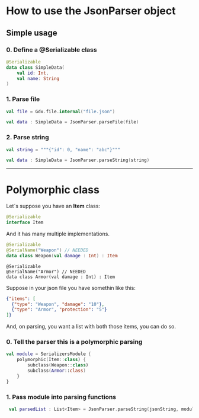 # How to use the **JsonParser** object

## Simple usage

### 0. Define a  **\@‌Serializable class**

```kotlin
@Serializable
data class SimpleData(
    val id: Int,
    val name: String
)
```
### 1. Parse file

```kotlin
val file = Gdx.file.internal("file.json")

val data : SimpleData = JsonParser.parseFile(file)
```

### 2. Parse string

```kotlin
val string = """{"id": 0, "name": "abc"}"""

val data : SimpleData = JsonParser.parseString(string)
```
---
# Polymorphic class

Let´s suppose you have an **Item** class:

```kotlin
@Serializable
interface Item
```

And it has many multiple implementations.

```kotlin
@Serializable
@SerialName("Weapon") // NEEDED
data class Weapon(val damage : Int) : Item
```

```
@Serializable
@SerialName("Armor") // NEEDED
data class Armor(val damage : Int) : Item
```

Suppose in your json file you have somethin like this:

```json
{"items": [
  {"type": "Weapon", "damage": "10"},
  {"type": "Armor", "protection": "5"}
]}
```

And, on parsing, you want a list with both those items, you can do so.

### 0. Tell the parser this is a polymorphic parsing

```kotlin
val module = SerializersModule {
    polymorphic(Item::class) {
        subclass(Weapon::class)
        subclass(Armor::class)
    }
}
```

### 1.  Pass module into parsing functions

```kotlin
 val parsedList : List<Item> = JsonParser.parseString(jsonString, module)
```
